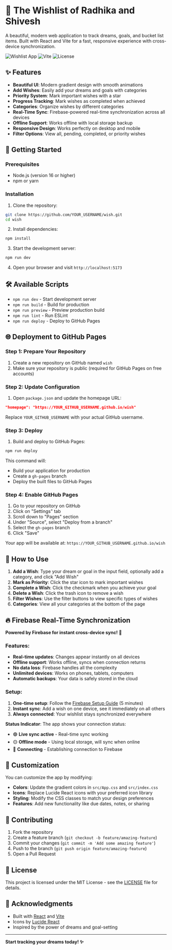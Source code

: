 # 🌟 The Wishlist of Radhika and Shivesh

A beautiful, modern web application to track dreams, goals, and bucket list items. Built with React and Vite for a fast, responsive experience with cross-device synchronization.

![Wishlist App](https://img.shields.io/badge/React-18+-blue.svg)
![Vite](https://img.shields.io/badge/Vite-5+-green.svg)
![License](https://img.shields.io/badge/License-MIT-yellow.svg)

## ✨ Features

- **Beautiful UI**: Modern gradient design with smooth animations
- **Add Wishes**: Easily add your dreams and goals with categories
- **Priority System**: Mark important wishes with a star
- **Progress Tracking**: Mark wishes as completed when achieved
- **Categories**: Organize wishes by different categories
- **Real-Time Sync**: Firebase-powered real-time synchronization across all devices
- **Offline Support**: Works offline with local storage backup
- **Responsive Design**: Works perfectly on desktop and mobile
- **Filter Options**: View all, pending, completed, or priority wishes

## 🚀 Getting Started

### Prerequisites

- Node.js (version 16 or higher)
- npm or yarn

### Installation

1. Clone the repository:
```bash
git clone https://github.com/YOUR_USERNAME/wish.git
cd wish
```

2. Install dependencies:
```bash
npm install
```

3. Start the development server:
```bash
npm run dev
```

4. Open your browser and visit `http://localhost:5173`

## 🛠️ Available Scripts

- `npm run dev` - Start development server
- `npm run build` - Build for production
- `npm run preview` - Preview production build
- `npm run lint` - Run ESLint
- `npm run deploy` - Deploy to GitHub Pages

## 🌐 Deployment to GitHub Pages

### Step 1: Prepare Your Repository

1. Create a new repository on GitHub named `wish`
2. Make sure your repository is public (required for GitHub Pages on free accounts)

### Step 2: Update Configuration

1. Open `package.json` and update the homepage URL:
```json
"homepage": "https://YOUR_GITHUB_USERNAME.github.io/wish"
```
Replace `YOUR_GITHUB_USERNAME` with your actual GitHub username.

### Step 3: Deploy

1. Build and deploy to GitHub Pages:
```bash
npm run deploy
```

This command will:
- Build your application for production
- Create a `gh-pages` branch
- Deploy the built files to GitHub Pages

### Step 4: Enable GitHub Pages

1. Go to your repository on GitHub
2. Click on "Settings" tab
3. Scroll down to "Pages" section
4. Under "Source", select "Deploy from a branch"
5. Select the `gh-pages` branch
6. Click "Save"

Your app will be available at: `https://YOUR_GITHUB_USERNAME.github.io/wish`

## 📱 How to Use

1. **Add a Wish**: Type your dream or goal in the input field, optionally add a category, and click "Add Wish"
2. **Mark as Priority**: Click the star icon to mark important wishes
3. **Complete a Wish**: Click the checkmark when you achieve your goal
4. **Delete a Wish**: Click the trash icon to remove a wish
5. **Filter Wishes**: Use the filter buttons to view specific types of wishes
6. **Categories**: View all your categories at the bottom of the page

## 🔥 Firebase Real-Time Synchronization

**Powered by Firebase for instant cross-device sync!** 🎉

### Features:
- **Real-time updates**: Changes appear instantly on all devices
- **Offline support**: Works offline, syncs when connection returns
- **No data loss**: Firebase handles all the complexity
- **Unlimited devices**: Works on phones, tablets, computers
- **Automatic backups**: Your data is safely stored in the cloud

### Setup:
1. **One-time setup**: Follow the [Firebase Setup Guide](./FIREBASE_SETUP_GUIDE.md) (5 minutes)
2. **Instant sync**: Add a wish on one device, see it immediately on all others
3. **Always connected**: Your wishlist stays synchronized everywhere

**Status Indicator**: The app shows your connection status:
- 🟢 **Live sync active** - Real-time sync working
- 🟡 **Offline mode** - Using local storage, will sync when online
- 🔵 **Connecting** - Establishing connection to Firebase

## 🎨 Customization

You can customize the app by modifying:

- **Colors**: Update the gradient colors in `src/App.css` and `src/index.css`
- **Icons**: Replace Lucide React icons with your preferred icon library
- **Styling**: Modify the CSS classes to match your design preferences
- **Features**: Add new functionality like due dates, notes, or sharing

## 🤝 Contributing

1. Fork the repository
2. Create a feature branch (`git checkout -b feature/amazing-feature`)
3. Commit your changes (`git commit -m 'Add some amazing feature'`)
4. Push to the branch (`git push origin feature/amazing-feature`)
5. Open a Pull Request

## 📄 License

This project is licensed under the MIT License - see the [LICENSE](LICENSE) file for details.

## 🙏 Acknowledgments

- Built with [React](https://reactjs.org/) and [Vite](https://vitejs.dev/)
- Icons by [Lucide React](https://lucide.dev/)
- Inspired by the power of dreams and goal-setting

---

**Start tracking your dreams today! ✨**
